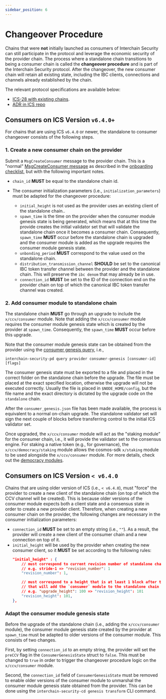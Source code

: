 ```yaml
---
sidebar_position: 6
---
```


# Changeover Procedure

Chains that were **not** initially launched as consumers of Interchain Security can still participate in the protocol and leverage the economic security of the provider chain. The process where a standalone chain transitions to being a consumer chain is called the **changeover procedure** and is part of the Interchain Security protocol. After the changeover, the new consumer chain will retain all existing state, including the IBC clients, connections and channels already established by the chain.

The relevant protocol specifications are available below:
* [ICS-28 with existing chains](https://github.com/cosmos/ibc/blob/main/spec/app/ics-028-cross-chain-validation/overview_and_basic_concepts.md#channel-initialization-existing-chains).
* [ADR in ICS repo](../adrs/adr-010-standalone-changeover.md)

## Consumers on ICS Version `v6.4.0+`

For chains that are using ICS `v6.4.0` or newer, the standalone to consumer changeover consists of the following steps. 

### 1. Create a new consumer chain on the provider

Submit a `MsgCreateConsumer` message to the provider chain. This is a "normal" [MsgCreateConsumer message](../build/modules/02-provider.md#msgcreateconsumer) as described in the [onboarding checklist](./onboarding.md), but with the following important notes.

* `chain_id` **MUST** be equal to the standalone chain id.
* The consumer initialization parameters (i.e., `initialization_parameters`) must be adapted for the changeover procedure:
  
  * `initial_height` is not used as the provider uses an existing client of the standalone chain..
  * `spawn_time` is the time on the provider when the consumer module genesis state is being generated, 
  which means that at this time the provide creates the initial validator set that will validate the standalone chain once it becomes a consumer chain. 
  Consequently, `spawn_time` **MUST** occur before the standalone chain is upgraded and the consumer module is added as the upgrade requires the consumer module genesis state.
  * `unbonding_period` **MUST** correspond to the value used on the standalone chain.
  * `distribution_transmission_channel` **SHOULD** be set to the canonical IBC token transfer channel between the provider and the standalone chain. This will preserve the `ibc denom` that may already be in use.
  * `connection_id` **MUST** be set to the ID of the connection end on the provider chain on top of which the canonical IBC token transfer channel was created. 
  
### 2. Add consumer module to standalone chain 

The standalone chain **MUST** go through an upgrade to include the `x/ccv/consumer` module. 
Note that adding the `x/ccv/consumer` module requires the consumer module genesis state which is created by the provider at `spawn_time`.
Consequently, the `spawn_time` **MUST** occur before this upgrade. 

Note that the consumer module genesis state can be obtained from the provider using the [consumer genesis query](../build/modules/02-provider.md#consumer-genesis), i.e., 
```shell
interchain-security-pd query provider consumer-genesis [consumer-id] [flags]
```

The consumer genesis state must be exported to a file and placed in the correct folder on the standalone chain before the upgrade. 
The file must be placed at the exact specified location, otherwise the upgrade will not be executed correctly.
Usually the file is placed in `$NODE_HOME/config`, but the file name and the exact directory is dictated by the upgrade code on the `standalone` chain. 

After the `consumer_genesis.json` file has been made available, the process is equivalent to a normal on-chain upgrade. The standalone validator set will sign the next couple of blocks before transferring control to the initial ICS validator set.

Once upgraded, the `x/ccv/consumer` module will act as the "staking module" for the consumer chain, i.e., it will provide the validator set to the consensus engine. For staking a native token (e.g., for governance), the `x/ccv/democracy/staking` module allows the cosmos-sdk `x/staking` module to be used alongside the `x/ccv/consumer` module. For more details, check out the [democracy modules](../build/modules/04-democracy.md).

## Consumers on ICS Version `< v6.4.0`

Chains that are using older version of ICS (i.e., `< v6.4.0`), must "force" the provider to create a new client of the standalone chain (on top of which the CCV channel will be created). 
This is because older versions of the consumer module expects both a client state and a consensus state in order to create a new provider client. 
Therefore, when creating a new consumer chain on the provider, the following changes are necessary in the consumer initialization parameters:

* `connection_id` **MUST** be set to an empty string (i.e., `""`). As a result, the provider will create a new client of the consumer chain and a new connection on top of it.
* `initial_height` will be used by the provider when creating the new consumer client, so it **MUST** be set according to the following rules:
    ```json
    "initial_height" : {
        // must correspond to current revision number of standalone chain
        // e.g. stride-1 => "revision_number": 1
        "revision_number": 1,

        // must correspond to a height that is at least 1 block after the upgrade
        // that will add the `consumer` module to the standalone chain
        // e.g. "upgrade_height": 100 => "revision_height": 101
        "revision_height": 101,
    },
    ```

### Adapt the consumer module genesis state

Before the upgrade of the standalone chain (i.e., adding the `x/ccv/consumer` module), the consumer module genesis state created by the provider at `spawn_time` must be adapted to older versions of the consumer module. This consists of two changes.

First, by setting `connection_id` to an empty string, the provider will set the `preCCV` flag in the `ConsumerGenesisState` struct to `false`. This must be changed to `true` in order to trigger the changeover procedure logic on the `x/ccv/consumer` module.

Second, the `connection_id` field of `ConsumerGenesisState` must be removed to enable older versions of the consumer module to unmarshal the consumer module genesis state obtained from the provider. This can be done using the `interchain-security-cd genesis transform` CLI command. 